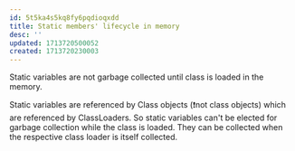 ```yaml
---
id: 5t5ka4s5kq8fy6pqdioqxdd
title: Static members' lifecycle in memory
desc: ''
updated: 1713720500052
created: 1713720230003
---
```


Static variables are not garbage collected until class is loaded in the memory.

Static variables are referenced by Class objects (❗not class objects) which are referenced by ClassLoaders. So static variables can't be elected for garbage collection while the class is loaded. They can be collected when the respective class loader is itself collected.